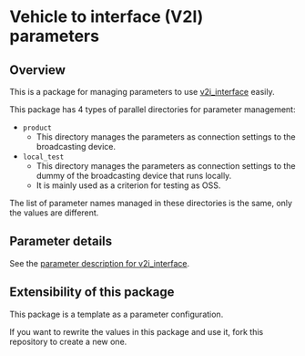 # Vehicle to interface (V2I) parameters

## Overview
This is a package for managing parameters to use [v2i_interface](https://github.com/eve-autonomy/v2i_interface) easily.

This package has 4 types of parallel directories for parameter management:
- `product`
  - This directory manages the parameters as connection settings to the broadcasting device.
- `local_test`
  - This directory manages the parameters as connection settings to the dummy of the broadcasting device that runs locally.
  - It is mainly used as a criterion for testing as OSS.

The list of parameter names managed in these directories is the same, only the values are different.

## Parameter details
See the [parameter description for v2i_interface](https://github.com/eve-autonomy/v2i_interface#parameter-description).

## Extensibility of this package
This package is a template as a parameter configuration.

If you want to rewrite the values in this package and use it, fork this repository to create a new one.

